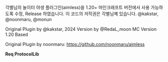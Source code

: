 각별님의 놀이터 야생 플러그인(aimless)을 1.20+ 마인크래프트 버전에서 사용 가능하도록 수정, Release 하였습니다.
이 코드의 저작권은 각별님꼐 있습니다. @kakstar, @noonmaru, @monun

Original Plugin by @kakstar, 2024 Version by @RedaL_moon
MC Version 1.20 Based

Original Plugin by noonmaru: https://github.com/noonmaru/aimless

**Req ProtocolLib**
